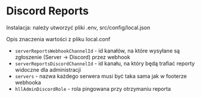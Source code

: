 # Discord Reports

Instalacja: należy utworzyć pliki .env, src/config/local.json

Opis znaczenia wartości z pliku local.conf

-  `serverReportsWebhookChannelId` - id kanałów, na które wysyłane są zgłoszenie (Server -> Discord) przez webhook
-  `serverReportsDiscordChannelId` - id kanału, na który będą trafiać reporty widoczne dla administracji
-  `servers` - nazwa każdego serwera musi być taka sama jak w footerze webhooka
-  `hllAdminDiscordRole` - rola pingowana przy otrzymaniu reporta
